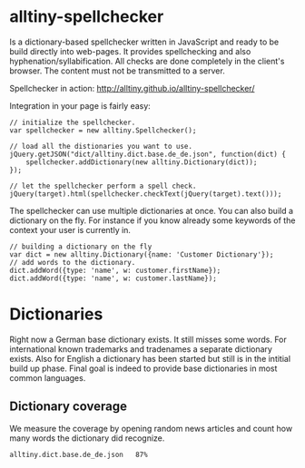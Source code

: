 # alltiny-spellchecker
Is a dictionary-based spellchecker written in JavaScript and ready to be build directly into web-pages.
It provides spellchecking and also hyphenation/syllabification.
All checks are done completely in the client's browser. The content must not be transmitted to a server.

Spellchecker in action: http://alltiny.github.io/alltiny-spellchecker/

Integration in your page is fairly easy:

    // initialize the spellchecker.
    var spellchecker = new alltiny.Spellchecker();

    // load all the distionaries you want to use.
    jQuery.getJSON("dict/alltiny.dict.base.de_de.json", function(dict) {
        spellchecker.addDictionary(new alltiny.Dictionary(dict));
    });

    // let the spellchecker perform a spell check.
    jQuery(target).html(spellchecker.checkText(jQuery(target).text()));

The spellchecker can use multiple dictionaries at once. You can also build a dictionary on the fly.
For instance if you know already some keywords of the context your user is currently in.

    // building a dictionary on the fly
    var dict = new alltiny.Dictionary({name: 'Customer Dictionary'});
    // add words to the dictionary.
    dict.addWord({type: 'name', w: customer.firstName});
    dict.addWord({type: 'name', w: customer.lastName});

# Dictionaries
Right now a German base dictionary exists. It still misses some words.
For international known trademarks and tradenames a separate dictionary exists.
Also for English a dictionary has been started but still is in the intitial build up phase.
Final goal is indeed to provide base dictionaries in most common languages.

## Dictionary coverage
We measure the coverage by opening random news articles and count how many words the dictionary did recognize.

    alltiny.dict.base.de_de.json   87%
